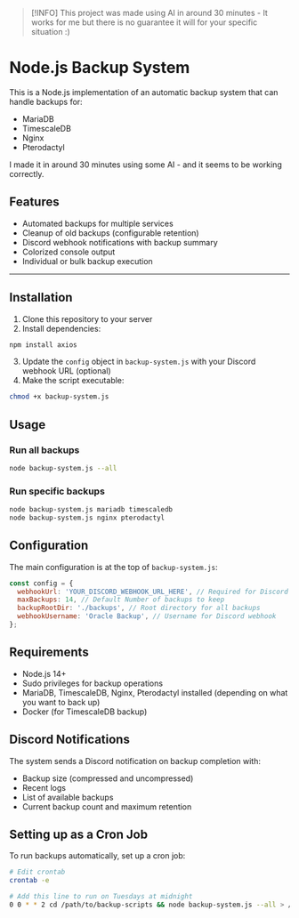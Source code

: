 > [!INFO]
> This project was made using AI in around 30 minutes - It works for me but there is no guarantee it will for your specific situation :)

# Node.js Backup System

This is a Node.js implementation of an automatic backup system that can handle backups for:

* MariaDB
* TimescaleDB
* Nginx
* Pterodactyl

I made it in around 30 minutes using some AI - and it seems to be working correctly.

## Features

* Automated backups for multiple services
* Cleanup of old backups (configurable retention)
* Discord webhook notifications with backup summary
* Colorized console output
* Individual or bulk backup execution

---

## Installation

1. Clone this repository to your server
2. Install dependencies:

```bash
npm install axios
```

3. Update the `config` object in `backup-system.js` with your Discord webhook URL (optional)
4. Make the script executable:

```bash
chmod +x backup-system.js
```

## Usage

### Run all backups

```bash
node backup-system.js --all
```

### Run specific backups

```bash
node backup-system.js mariadb timescaledb
node backup-system.js nginx pterodactyl
```

## Configuration

The main configuration is at the top of `backup-system.js`:

```javascript
const config = {
  webhookUrl: 'YOUR_DISCORD_WEBHOOK_URL_HERE', // Required for Discord notifications
  maxBackups: 14, // Default Number of backups to keep
  backupRootDir: './backups', // Root directory for all backups
  webhookUsername: 'Oracle Backup', // Username for Discord webhook
};
```

## Requirements

* Node.js 14+
* Sudo privileges for backup operations
* MariaDB, TimescaleDB, Nginx, Pterodactyl installed (depending on what you want to back up)
* Docker (for TimescaleDB backup)

## Discord Notifications

The system sends a Discord notification on backup completion with:

* Backup size (compressed and uncompressed)
* Recent logs
* List of available backups
* Current backup count and maximum retention

## Setting up as a Cron Job

To run backups automatically, set up a cron job:

```bash
# Edit crontab
crontab -e

# Add this line to run on Tuesdays at midnight
0 0 * * 2 cd /path/to/backup-scripts && node backup-system.js --all > /path/to/backup.log 2>&1
```
